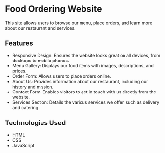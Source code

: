 # Food Ordering Website
This site allows users to browse our menu, place orders, and learn more about our restaurant and services.

## Features
- Responsive Design: Ensures the website looks great on all devices, from desktops to mobile phones.
- Menu Gallery: Displays our food items with images, descriptions, and prices.
- Order Form: Allows users to place orders online.
- About Us: Provides information about our restaurant, including our history and mission.
- Contact Form: Enables visitors to get in touch with us directly from the website.
- Services Section: Details the various services we offer, such as delivery and catering.

## Technologies Used
- HTML
- CSS
- JavaScript
